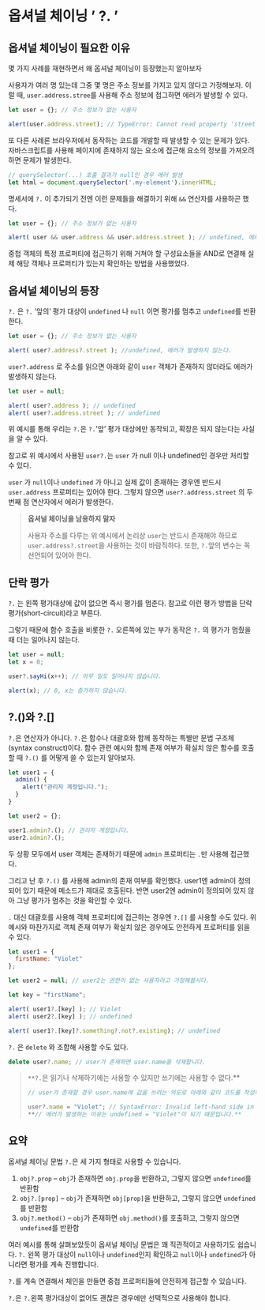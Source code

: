 # 옵셔널 체이닝 ’ ?. ’

## 옵셔널 체이닝이 필요한 이유

몇 가지 사례를 재현하면서 왜 옵셔널 체이닝이 등장했는지 알아보자

사용자가 여러 명 있는데 그중 몇 명은 주소 정보를 가지고 있지 않다고 가정해보자. 이럴 때, `user.address.stree`를 사용해 주소 정보에 접그하면 에러가 발생할 수 있다.

```jsx
let user = {}; // 주소 정보가 없는 사용자

alert(user.address.street); // TypeError: Cannot read property 'street' of undefined
```

또 다른 사례론 브라우저에서 동작하는 코드를 개발할 때 발생할 수 있는 문제가 있다. 자바스크립트를 사용해 페이지에 존재하지 않는 요소에 접근해 요소의 정보를 가져오려 하면 문제가 발생한다.

```jsx
// querySelector(...) 호출 결과가 null인 경우 에러 발생
let html = document.querySelector('.my-element').innerHTML;
```

명세서에 `?.` 이 추가되기 전엔 이런 문제들을 해결하기 위해 `&&`  연산자를 사용하곤 했다.

```jsx
let user = {}; // 주소 정보가 없는 사용자

alert( user && user.address && user.address.street ); // undefined, 에러가 발생하지 않습니다.
```

중첩 객체의 특정 프로퍼티에 접근하기 위해 거쳐야 할 구성요소들을 AND로 연결해 실제 해당 객체나 프로퍼티가 있는지 확인하는 방법을 사용했었다.

## 옵셔널 체이닝의 등장

`?.` 은 `?.` ’앞의’ 평가 대상이 `undefined` 나 `null` 이면 평가를 멈추고 `undefined`를 반환한다.

```jsx
let user = {}; // 주소 정보가 없는 사용자

alert( user?.address?.street ); //undefined, 에러가 발생하지 않는다.
```

`user?.address` 로 주소를 읽으면 아래와 같이 `user` 객체가 존재하지 않더라도 에러가 발생하지 않는다.

```jsx
let user = null;

alert( user?.address ); // undefined
alert( user?.address.street ); // undefined
```

위 예시를 통해 우리는 `?.`은 `?.`'앞’ 평가 대상에만 동작되고, 확장은 되지 않는다는 사실을 알 수 있다.

참고로 위 예시에서 사용된 `user?.`는 `user` 가 null 이나 undefined인 경우만 처리할 수 있다.

`user` 가 `null`이나 `undefined` 가 아니고 실제 값이 존재하는 경우엔 반드시 `user.address` 프로퍼티는 있어야 한다. 그렇지 않으면 `user?.address.street` 의 두 번째 점 연산자에서 에러가 발생한다.

> **옵셔널 체이닝을 남용하지 말자**
>
> 사용자 주소를 다루는 위 예시에서 논리상 `user`는 반드시 존재해야 하므로 `user.address?.street`을 사용하는 것이 바람직하다. 또한, `?.`앞의 변수는 꼭 선언되어 있어야 한다.

## 단락 평가

`?.` 는 왼쪽 평가대상에 값이 없으면 즉시 평가를 멈춘다. 참고로 이런 평가 방법을 단락 평가(short-circuit)라고 부른다.

그렇기 때문에 함수 호출을 비롯한 `?.` 오른쪽에 있는 부가 동작은 `?.` 의 평가가 멈췄을 때 더는 일어나지 않는다.

```jsx
let user = null;
let x = 0;

user?.sayHi(x++); // 아무 일도 일어나지 않습니다.

alert(x); // 0, x는 증가하지 않습니다.
```

## ?.()와 ?.[]

`?.`은 연산자가 아니다. `?.`은 함수나 대괄호와 함께 동작하는 특별만 문법 구조체(syntax construct)이다. 함수 관련 예시와 함께 존재 여부가 확실치 않은 함수를 호출할 때 `?.()` 를 어떻게 쓸 수 있는지 알아보자.

```jsx
let user1 = {
  admin() {
    alert("관리자 계정입니다.");
  }
}

let user2 = {};

user1.admin?.(); // 관리자 계정입니다.
user2.admin?.();
```

두 상황 모두에서 user 객체는 존재하기 때문에 `admin` 프로퍼티는 `.`만 사용해 접근했다.

그리고 난 후 `?.()` 를 사용해 admin의 존재 여부를 확인했다. user1엔 admin이 정의되어 있기 때문에 메소드가 제대로 호출된다. 반면 user2엔 admin이 정의되어 있지 않아 그냥 평가가 멈추는 것을 확인할 수 있다.

`.` 대신 대괄호를 사용해 객체 프로퍼티에 접근하는 경우엔 `?.[]` 를 사용할 수도 있다. 위 예시와 마찬가지로 객체 존재 여부가 확실치 않은 경우에도 안전하게 프로퍼티를 읽을 수 있다.

```jsx
let user1 = {
  firstName: "Violet"
};

let user2 = null; // user2는 권한이 없는 사용자라고 가정해봅시다.

let key = "firstName";

alert( user1?.[key] ); // Violet
alert( user2?.[key] ); // undefined

alert( user1?.[key]?.something?.not?.existing); // undefined
```

`?.` 은 `delete` 와 조합해 사용할 수도 있다.

```jsx
delete user?.name; // user가 존재하면 user.name을 삭제합니다.
```

> `**?.`은 읽기나 삭제하기에는 사용할 수 있지만 쓰기에는 사용할 수 없다.**
>
> ```jsx
> // user가 존재할 경우 user.name에 값을 쓰려는 의도로 아래와 같이 코드를 작성해 보았습니다.
> 
> user?.name = "Violet"; // SyntaxError: Invalid left-hand side in assignment
> **// 에러가 발생하는 이유는 undefined = "Violet"이 되기 때문입니다.**
> ```

## 요약

옵셔널 체이닝 문법 `?.`은 세 가지 형태로 사용할 수 있습니다.

1. `obj?.prop` – `obj`가 존재하면 `obj.prop`을 반환하고, 그렇지 않으면 `undefined`를 반환함
2. `obj?.[prop]` – `obj`가 존재하면 `obj[prop]`을 반환하고, 그렇지 않으면 `undefined`를 반환함
3. `obj?.method()` – `obj`가 존재하면 `obj.method()`를 호출하고, 그렇지 않으면 `undefined`를 반환함

여러 예시를 통해 살펴보았듯이 옵셔널 체이닝 문법은 꽤 직관적이고 사용하기도 쉽습니다. `?.` 왼쪽 평가 대상이 `null`이나 `undefined`인지 확인하고 `null`이나 `undefined`가 아니라면 평가를 계속 진행합니다.

`?.`를 계속 연결해서 체인을 만들면 중첩 프로퍼티들에 안전하게 접근할 수 있습니다.

`?.`은 `?.`왼쪽 평가대상이 없어도 괜찮은 경우에만 선택적으로 사용해야 합니다.
